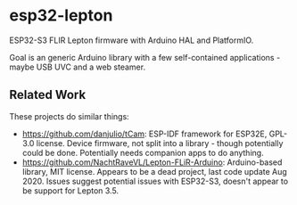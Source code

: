 # esp32-lepton
ESP32-S3 FLIR Lepton firmware with Arduino HAL and PlatformIO.

Goal is an generic Arduino library with a few self-contained applications - maybe USB UVC and a web steamer.

## Related Work
These projects do similar things:
- https://github.com/danjulio/tCam: ESP-IDF framework for ESP32E, GPL-3.0 license. Device firmware, not split into a library - though potentially could be done. Potentially needs companion apps to do anything.
- https://github.com/NachtRaveVL/Lepton-FLiR-Arduino: Arduino-based library, MIT license. Appears to be a dead project, last code update Aug 2020. Issues suggest potential issues with ESP32-S3, doesn't appear to be support for Lepton 3.5.
